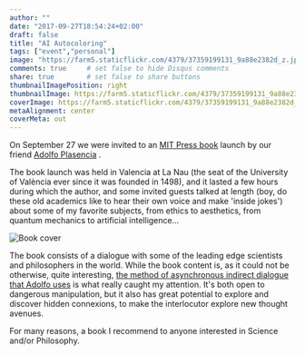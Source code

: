 ```yaml
---
author: ""
date: "2017-09-27T18:54:24+02:00"
draft: false
title: "AI Autocoloring"
tags: ["event","personal"]
image: "https://farm5.staticflickr.com/4379/37359199131_9a88e2382d_z.jpg"
comments: true     # set false to hide Disqus comments
share: true        # set false to share buttons
thumbnailImagePosition: right
thumbnailImage: https://farm5.staticflickr.com/4379/37359199131_9a88e2382d_z.jpg
coverImage: https://farm5.staticflickr.com/4379/37359199131_9a88e2382d_z.jpg
metaAlignment: center
coverMeta: out
---
```


On September 27 we were invited to an [MIT Press book](https://www.amazon.com/Universe-Hologram-Scientists-Provocative-Questions/dp/0262036010)  launch by our friend [Adolfo Plasencia](https://mitpress.mit.edu/authors/adolfo-plasencia) .

<!--more-->

The book launch was held in Valencia at La Nau (the seat of the University of València ever since it was founded in 1498), and it lasted a few hours during which the author, and some invited guests talked at length (boy, do these old academics like to hear their own voice and make 'inside jokes') about some of my favorite subjects, from ethics to aesthetics, from quantum mechanics to artificial intelligence...

![Book cover](https://mitpress.mit.edu/sites/default/files/imagecache/booklist_default/9780262036016_1.jpg) 

The book consists of a dialogue with some of the leading edge scientists and philosophers in the world. While the book content is, as it could not be otherwise, quite interesting, [the method of asynchronous indirect dialogue that Adolfo uses](https://mitpress.mit.edu/blog/dialogue-about-dialogues-adolfo-plasencia-speaking-scientists)  is what really caught my attention. It's both open to dangerous manipulation, but it also has great potential to explore and discover hidden connexions, to make the interlocutor explore new thought avenues.

For many reasons, a book I recommend to anyone interested in Science and/or Philosophy.

